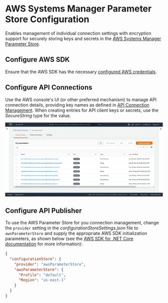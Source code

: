 # AWS Systems Manager Parameter Store Configuration

Enables management of individual connection settings with encryption support for securely storing keys and secrets in the [AWS Systems Manager Parameter Store](https://docs.aws.amazon.com/systems-manager/latest/userguide/systems-manager-parameter-store.html).

## Configure AWS SDK

Ensure that the AWS SDK has the necessary [configured AWS credentials](https://docs.aws.amazon.com/sdk-for-net/latest/developer-guide/net-dg-config-creds.html).

## Configure API Connections

Use the AWS console's UI (or other preferred mechanism) to manage API connection details, providing key names as defined in  [API Connection Management](../API-Connection-Management.md). When creating entries for API client keys or secrets, use the _SecureString_ type for the value.

![AWS](../../images/Aws-Parameter-Store-configuration-store-example.png)

## Configure API Publisher

To use the AWS Parameter Store for you connection management, change the `provider` setting in the _configurationStoreSettings.json_ file to `awsParameterStore` and supply the appropriate AWS SDK initialization parameters, as shown below (see the [AWS SDK for .NET Core documentation](https://docs.aws.amazon.com/sdk-for-net/v3/developer-guide/net-dg-config-netcore.html) for more information):

```json
{
  "configurationStore": {
    "provider": "awsParameterStore",
    "awsParameterStore": {
      "Profile": "default",
      "Region": "us-east-1"
    }
  }
}
```
